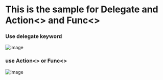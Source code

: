 # This is the sample for Delegate and Action<> and Func<>

### Use delegate keyword
![image](https://user-images.githubusercontent.com/24492674/111058545-74fb4900-84e3-11eb-8938-b953b9a55c8a.png)


### use Action<> or Func<>
![image](https://user-images.githubusercontent.com/24492674/111058631-f5ba4500-84e3-11eb-884c-343196dc5967.png)
